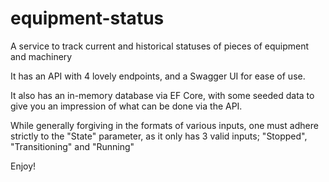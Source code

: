 # equipment-status
A service to track current and historical statuses of pieces of equipment and machinery

It has an API with 4 lovely endpoints, and a Swagger UI for ease of use.

It also has an in-memory database via EF Core, with some seeded data
to give you an impression of what can be done via the API.

While generally forgiving in the formats of various inputs,
one must adhere strictly to the "State" parameter, as it only has 3 valid inputs;
"Stopped", "Transitioning" and "Running"

Enjoy!
